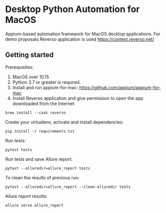 # Desktop Python Automation for MacOS

Appium-based automation framework for MacOS decktop applications.
For demo proposals Reverso application is used https://context.reverso.net/

## Getting started

Prerequisites:

1. МacOS over 10.15
2. Python 3.7 or greater is required.
3. Install and run appium-for-mac:
https://github.com/appium/appium-for-mac
4. Install Reverso application and give permission to open the app downloaded from the Internet:

```brew install --cask reverso```

Create your virtualenv, activate and install dependencies:

```pip install -r requirements.txt```

Run tests:

```pytest tests```

Run tests and save Allure report:

```pytest --alluredir=allure_report tests```

To clean the results of previous run:

```pytest --alluredir=allure_report --clean-alluredir tests```

Allure report results:

```allure serve allure_report```
